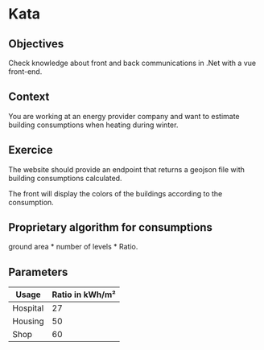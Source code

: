 # Kata

## Objectives

Check knowledge about front and back communications in .Net with a vue front-end.

## Context

You are working at an energy provider company and want to estimate building consumptions when heating during winter.

## Exercice

The website should provide an endpoint that returns a geojson file with building consumptions calculated.

The front will display the colors of the buildings according to the consumption.

## Proprietary algorithm for consumptions

ground area * number of levels * Ratio.

## Parameters

|Usage|Ratio in kWh/m²|
|--|--|
|Hospital|27|
|Housing|50|
|Shop|60|



